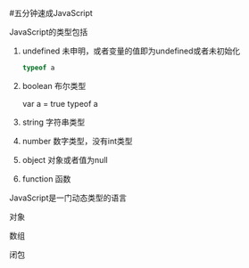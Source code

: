 #五分钟速成JavaScript

JavaScript的类型包括

1. undefined 未申明，或者变量的值即为undefined或者未初始化

	```javascript
	typeof a
	```

1. boolean 布尔类型

	var a = true
	typeof a

1. string  字符串类型

1. number  数字类型，没有int类型

1. object 对象或者值为null

1. function 函数



JavaScript是一门动态类型的语言


对象

数组

闭包


